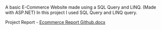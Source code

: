 A basic E-Commerce Website made using a SQL Query and LINQ. (Made with ASP.NET)
In this project I used SQL Query and LINQ query. 

Project Report - 
[Ecommerce Report Github.docx](https://github.com/Gizemexe/E-Commerce-Website/files/14075731/Ecommerce.Report.Github.docx)

